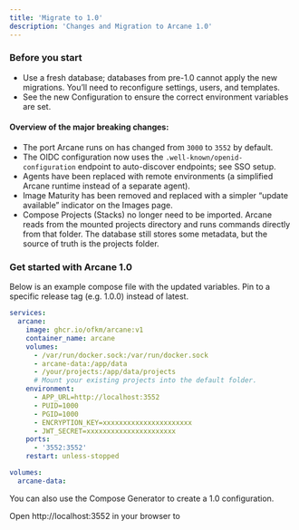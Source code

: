 ```yaml
---
title: 'Migrate to 1.0'
description: 'Changes and Migration to Arcane 1.0'
---
```


<script lang="ts">
import { Link } from '$lib/components/ui/link/index.js';
</script>

### Before you start

- Use a fresh database; databases from pre-1.0 cannot apply the new migrations. You’ll need to reconfigure settings, users, and templates.
- See the new <Link href="/docs/configuration">Configuration</Link> to ensure the correct environment variables are set.

#### Overview of the major breaking changes:

- The port Arcane runs on has changed from `3000` to `3552` by default.
- The OIDC configuration now uses the `.well-known/openid-configuration` endpoint to auto-discover endpoints; see <Link href="/docs/users/sso">SSO setup</Link>.
- Agents have been replaced with remote environments (a simplified Arcane runtime instead of a separate agent).
- Image Maturity has been removed and replaced with a simpler “update available” indicator on the Images page.
- Compose Projects (Stacks) no longer need to be imported. Arcane reads from the mounted projects directory and runs commands directly from that folder. The database still stores some metadata, but the source of truth is the projects folder.

### Get started with Arcane 1.0

Below is an example compose file with the updated variables. Pin to a specific release tag (e.g. 1.0.0) instead of latest.

```yaml
services:
  arcane:
    image: ghcr.io/ofkm/arcane:v1
    container_name: arcane
    volumes:
      - /var/run/docker.sock:/var/run/docker.sock
      - arcane-data:/app/data
      - /your/projects:/app/data/projects
      # Mount your existing projects into the default folder.
    environment:
      - APP_URL=http://localhost:3552
      - PUID=1000
      - PGID=1000
      - ENCRYPTION_KEY=xxxxxxxxxxxxxxxxxxxxxx
      - JWT_SECRET=xxxxxxxxxxxxxxxxxxxxxx
    ports:
      - '3552:3552'
    restart: unless-stopped

volumes:
  arcane-data:
```

You can also use the <Link href="/generator">Compose Generator</Link> to create a 1.0 configuration.

Open <Link href="http://localhost:3552">http://localhost:3552</Link> in your browser to
